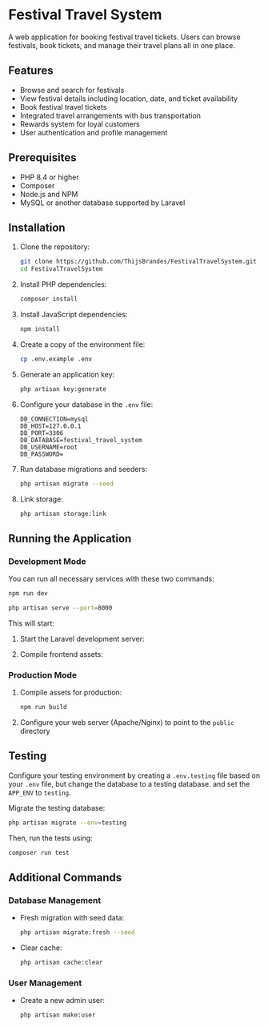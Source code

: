 # Festival Travel System

A web application for booking festival travel tickets. Users can browse festivals, book tickets, and manage their travel plans all in one place.

## Features

- Browse and search for festivals
- View festival details including location, date, and ticket availability
- Book festival travel tickets
- Integrated travel arrangements with bus transportation
- Rewards system for loyal customers
- User authentication and profile management

## Prerequisites

- PHP 8.4 or higher
- Composer
- Node.js and NPM
- MySQL or another database supported by Laravel

## Installation

1. Clone the repository:
   ```bash
   git clone https://github.com/ThijsBrandes/FestivalTravelSystem.git
   cd FestivalTravelSystem
   ```

2. Install PHP dependencies:
   ```bash
   composer install
   ```

3. Install JavaScript dependencies:
   ```bash
   npm install
   ```

4. Create a copy of the environment file:
   ```bash
   cp .env.example .env
   ```

5. Generate an application key:
   ```bash
   php artisan key:generate
   ```

6. Configure your database in the `.env` file:
   ```
   DB_CONNECTION=mysql
   DB_HOST=127.0.0.1
   DB_PORT=3306
   DB_DATABASE=festival_travel_system
   DB_USERNAME=root
   DB_PASSWORD=
   ```

7. Run database migrations and seeders:
   ```bash
   php artisan migrate --seed
   ```

8. Link storage:
   ```bash
   php artisan storage:link
   ```

## Running the Application

### Development Mode

You can run all necessary services with these two commands:

```bash
npm run dev
```
```bash
php artisan serve --port=8000
```

This will start:


1. Start the Laravel development server:

2. Compile frontend assets:

### Production Mode

1. Compile assets for production:
   ```bash
   npm run build
   ```

2. Configure your web server (Apache/Nginx) to point to the `public` directory

## Testing
Configure your testing environment by creating a `.env.testing` file based on your `.env` file, but change the database 
to a testing database.
and set the `APP_ENV` to `testing`.

Migrate the testing database:

```bash
php artisan migrate --env=testing
```

Then, run the tests using:

```bash
composer run test
```

## Additional Commands

### Database Management

- Fresh migration with seed data:
  ```bash
  php artisan migrate:fresh --seed
  ```

- Clear cache:
  ```bash
  php artisan cache:clear
  ```

### User Management

- Create a new admin user:
  ```bash
  php artisan make:user
  ```
